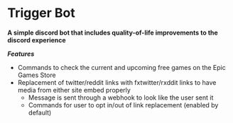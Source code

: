 # Trigger Bot
**A simple discord bot that includes quality-of-life improvements to the discord experience**

***Features***
- Commands to check the current and upcoming free games on the Epic Games Store
- Replacement of twitter/reddit links with fxtwitter/rxddit links to have media from either site embed properly
  - Message is sent through a webhook to look like the user sent it
  - Commands for user to opt in/out of link replacement (enabled by default)
